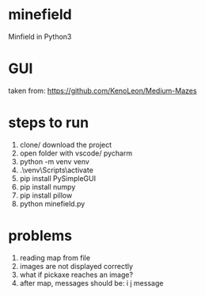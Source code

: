 # minefield

Minfield in Python3

# GUI

taken from: https://github.com/KenoLeon/Medium-Mazes

# steps to run

1. clone/ download the project
2. open folder with vscode/ pycharm
3. python -m venv venv
4. .\venv\Scripts\activate
5. pip install PySimpleGUI
6. pip install numpy
7. pip install pillow
8. python minefield.py

# problems

1. reading map from file
2. images are not displayed correctly
3. what if pickaxe reaches an image?
4. after map, messages should be:
   i j message
